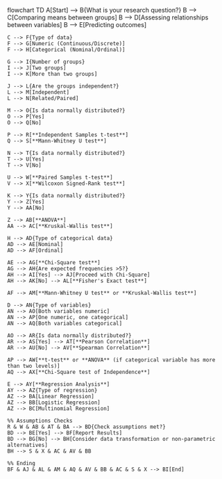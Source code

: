flowchart TD
    A[Start] --> B{What is your research question?}
    B --> C[Comparing means between groups]
    B --> D[Assessing relationships between variables]
    B --> E[Predicting outcomes]

    C --> F{Type of data}
    F --> G[Numeric (Continuous/Discrete)]
    F --> H[Categorical (Nominal/Ordinal)]

    G --> I{Number of groups}
    I --> J[Two groups]
    I --> K[More than two groups]

    J --> L{Are the groups independent?}
    L --> M[Independent]
    L --> N[Related/Paired]

    M --> O{Is data normally distributed?}
    O --> P[Yes]
    O --> Q[No]

    P --> R[**Independent Samples t-test**]
    Q --> S[**Mann-Whitney U test**]

    N --> T{Is data normally distributed?}
    T --> U[Yes]
    T --> V[No]

    U --> W[**Paired Samples t-test**]
    V --> X[**Wilcoxon Signed-Rank test**]

    K --> Y{Is data normally distributed?}
    Y --> Z[Yes]
    Y --> AA[No]

    Z --> AB[**ANOVA**]
    AA --> AC[**Kruskal-Wallis test**]

    H --> AD{Type of categorical data}
    AD --> AE[Nominal]
    AD --> AF[Ordinal]

    AE --> AG[**Chi-Square test**]
    AG --> AH{Are expected frequencies >5?}
    AH --> AI[Yes] --> AJ[Proceed with Chi-Square]
    AH --> AK[No] --> AL[**Fisher's Exact test**]

    AF --> AM[**Mann-Whitney U test** or **Kruskal-Wallis test**]

    D --> AN{Type of variables}
    AN --> AO[Both variables numeric]
    AN --> AP[One numeric, one categorical]
    AN --> AQ[Both variables categorical]

    AO --> AR{Is data normally distributed?}
    AR --> AS[Yes] --> AT[**Pearson Correlation**]
    AR --> AU[No] --> AV[**Spearman Correlation**]

    AP --> AW[**t-test** or **ANOVA** (if categorical variable has more than two levels)]
    AQ --> AX[**Chi-Square test of Independence**]

    E --> AY[**Regression Analysis**]
    AY --> AZ{Type of regression}
    AZ --> BA[Linear Regression]
    AZ --> BB[Logistic Regression]
    AZ --> BC[Multinomial Regression]

    %% Assumptions Checks
    R & W & AB & AT & BA --> BD{Check assumptions met?}
    BD --> BE[Yes] --> BF[Report Results]
    BD --> BG[No] --> BH[Consider data transformation or non-parametric alternatives]
    BH --> S & X & AC & AV & BB

    %% Ending
    BF & AJ & AL & AM & AQ & AV & BB & AC & S & X --> BI[End]

